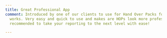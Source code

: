 ```yaml
---
title: Great Professional App
comment: Introduced by one of our clients to use for Hand Over Packs for completed
  works. Very easy and quick to use and makes are HOPs look more professional! Very
  recommended to take your reporting to the next level with ease!

---
```

